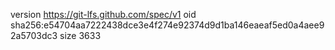 version https://git-lfs.github.com/spec/v1
oid sha256:e54704aa7222438dce3e4f274e92374d9d1ba146eaeaf5ed0a4aee92a5703dc3
size 3633
